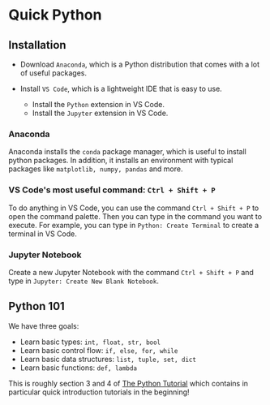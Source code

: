 # Quick Python

## Installation

- Download `Anaconda`, which is a Python distribution that comes with a lot of useful packages.

- Install `VS Code`, which is a lightweight IDE that is easy to use.
  - Install the `Python` extension in VS Code.
  - Install the `Jupyter` extension in VS Code. 

### Anaconda

Anaconda installs the `conda` package manager, which is useful to install python packages. In addition, it installs an environment with typical packages like `matplotlib, numpy, pandas` and more. 

### VS Code's most useful command: `Ctrl + Shift + P`

To do anything in VS Code, you can use the command `Ctrl + Shift + P` to open the command palette. Then you can type in the command you want to execute. For example, you can type in `Python: Create Terminal` to create a terminal in VS Code.

### Jupyter Notebook

Create a new Jupyter Notebook with the command `Ctrl + Shift + P` and type in `Jupyter: Create New Blank Notebook`.


## Python 101

We have three goals:
- Learn basic types: `int, float, str, bool`
- Learn basic control flow: `if, else, for, while`
- Learn basic data structures: `list, tuple, set, dict` 
- Learn basic functions: `def, lambda`

This is roughly section 3 and 4 of [The Python Tutorial](https://docs.python.org/3/tutorial/index.html) which contains in particular quick introduction tutorials in the beginning!